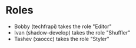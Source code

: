 # Roles

- Bobby (techfrapi) takes the role "Editor"
- Ivan (shadow-develop) takes the role "Shuffler"
- Tashev (xaoccc) takes the role "Styler"


